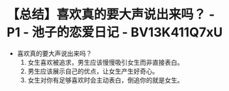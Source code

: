 # 【总结】喜欢真的要大声说出来吗？ - P1 - 池子的恋爱日记 - BV13K411Q7xU

-   喜欢真的要大声说出来吗？
    1.  女生喜欢被追求，男生应该慢慢吸引女生而非直接表白。
    2.  男生应该展示自己的优点，让女生产生好奇心。
    3.  女生对你有足够喜欢时会主动表白，倒追你的就是女生。